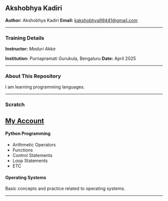 Akshobhya Kadiri
---

**Author:** Akshobhya Kadiri
**Email:** [kakshobhya99441@gmail.com](mailto:kakshobhya99441@gmail.com)

---

### Training Details

**Instructor:** *Maduri Akka*

**Institution:** Purnapramati Gurukula, Bengaluru
**Date:** April 2025

---

### About This Repository

I am learning programming languages.

---

### Scratch
[My Account](https://scratch.mit.edu/users/akshobhya1233/)
---
#### Python Programming

* Arithmetic Operators
* Functions
* Control Statements
* Loop Statements
* ETC
#### Operating Systems

Basic concepts and practice related to operating systems.


---

